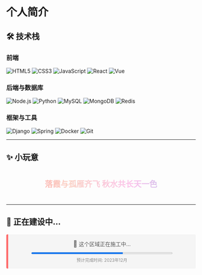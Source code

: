 # 个人简介

## 🛠️ 技术栈

### 前端
![HTML5](https://img.shields.io/badge/-HTML5-E34F26?style=flat-square&logo=html5&logoColor=white)
![CSS3](https://img.shields.io/badge/-CSS3-1572B6?style=flat-square&logo=css3&logoColor=white)
![JavaScript](https://img.shields.io/badge/-JavaScript-F7DF1E?style=flat-square&logo=javascript&logoColor=black)
![React](https://img.shields.io/badge/-React-61DAFB?style=flat-square&logo=react&logoColor=black)
![Vue](https://img.shields.io/badge/-Vue-4FC08D?style=flat-square&logo=vue.js&logoColor=white)

### 后端与数据库
![Node.js](https://img.shields.io/badge/-Node.js-339933?style=flat-square&logo=node.js&logoColor=white)
![Python](https://img.shields.io/badge/-Python-3776AB?style=flat-square&logo=python&logoColor=white)
![MySQL](https://img.shields.io/badge/-MySQL-4479A1?style=flat-square&logo=mysql&logoColor=white)
![MongoDB](https://img.shields.io/badge/-MongoDB-47A248?style=flat-square&logo=mongodb&logoColor=white)
![Redis](https://img.shields.io/badge/-Redis-DC382D?style=flat-square&logo=redis&logoColor=white)

### 框架与工具
![Django](https://img.shields.io/badge/-Django-092E20?style=flat-square&logo=django&logoColor=white)
![Spring](https://img.shields.io/badge/-Spring-6DB33F?style=flat-square&logo=spring&logoColor=white)
![Docker](https://img.shields.io/badge/-Docker-2496ED?style=flat-square&logo=docker&logoColor=white)
![Git](https://img.shields.io/badge/-Git-F05032?style=flat-square&logo=git&logoColor=white)

---

## ✨ 小玩意

<p style="
    background: linear-gradient(to right, #ff9a9e, #fad0c4, #fbc2eb, #a6c1ee);
    -webkit-background-clip: text;
    background-clip: text;
    color: transparent;
    font-size: 1.5em;
    font-weight: bold;
    text-align: center;
    padding: 20px;
">
落霞与孤雁齐飞 秋水共长天一色
</p>

---

## 🚧 正在建设中...

<div style="
    background: #f5f5f5;
    border-left: 5px solid #ff6b6b;
    padding: 15px;
    margin: 20px 0;
    border-radius: 3px;
    text-align: center;
">
    <p style="margin: 0; color: #555;">
        <span style="font-size: 1.2em;">🔨</span> 这个区域正在施工中...
    </p>
    <progress 
        style="width: 80%; height: 10px; margin-top: 10px;" 
        value="65" 
        max="100"
    ></progress>
    <p style="margin: 5px 0 0; font-size: 0.8em; color: #888;">
        预计完成时间: 2023年12月
    </p>
</div>
